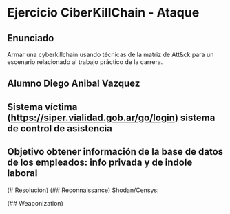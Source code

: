 # Ejercicio CiberKillChain - Ataque


## Enunciado

Armar una cyberkillchain usando técnicas de la matriz de Att&ck para un escenario relacionado al trabajo práctico de la carrera.

 ## Alumno Diego Anibal Vazquez

 ## Sistema víctima (https://siper.vialidad.gob.ar/go/login) sistema de control de asistencia

 ## Objetivo obtener información de la base de datos de los empleados: info privada y de indole laboral

(# Resolución)
(## Reconnaissance)
Shodan/Censys:





(## Weaponization)

